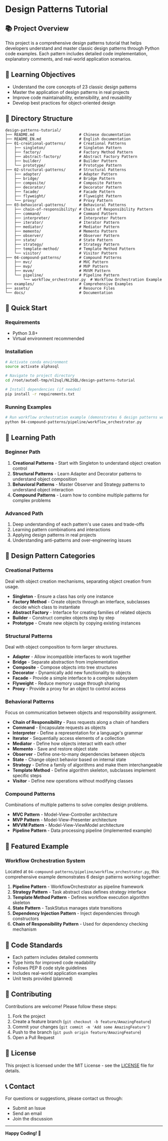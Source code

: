 # Design Patterns Tutorial

## 📚 Project Overview

This project is a comprehensive design patterns tutorial that helps developers understand and master classic design patterns through Python code examples. Each pattern includes detailed code implementation, explanatory comments, and real-world application scenarios.

## 🎯 Learning Objectives

- Understand the core concepts of 23 classic design patterns
- Master the application of design patterns in real projects
- Improve code maintainability, extensibility, and reusability
- Develop best practices for object-oriented design

## 📁 Directory Structure

```
design-patterns-tutorial/
├── README.md                    # Chinese documentation
├── README_EN.md                 # English documentation
├── 01-creational-patterns/      # Creational Patterns
│   ├── singleton/               # Singleton Pattern
│   ├── factory/                 # Factory Method Pattern
│   ├── abstract-factory/        # Abstract Factory Pattern
│   ├── builder/                 # Builder Pattern
│   └── prototype/               # Prototype Pattern
├── 02-structural-patterns/      # Structural Patterns
│   ├── adapter/                 # Adapter Pattern
│   ├── bridge/                  # Bridge Pattern
│   ├── composite/               # Composite Pattern
│   ├── decorator/               # Decorator Pattern
│   ├── facade/                  # Facade Pattern
│   ├── flyweight/               # Flyweight Pattern
│   └── proxy/                   # Proxy Pattern
├── 03-behavioral-patterns/      # Behavioral Patterns
│   ├── chain-of-responsibility/ # Chain of Responsibility Pattern
│   ├── command/                 # Command Pattern
│   ├── interpreter/             # Interpreter Pattern
│   ├── iterator/                # Iterator Pattern
│   ├── mediator/                # Mediator Pattern
│   ├── memento/                 # Memento Pattern
│   ├── observer/                # Observer Pattern
│   ├── state/                   # State Pattern
│   ├── strategy/                # Strategy Pattern
│   ├── template-method/         # Template Method Pattern
│   └── visitor/                 # Visitor Pattern
├── 04-compound-patterns/        # Compound Patterns
│   ├── mvc/                     # MVC Pattern
│   ├── mvp/                     # MVP Pattern
│   ├── mvvm/                    # MVVM Pattern
│   └── pipeline/                # Pipeline Pattern
│       └── workflow_orchestrator.py  # Workflow Orchestration Example
├── examples/                    # Comprehensive Examples
├── assets/                      # Resource Files
└── docs/                        # Documentation
```

## 🚀 Quick Start

### Requirements

- Python 3.8+
- Virtual environment recommended

### Installation

```bash
# Activate conda environment
source activate alphasql

# Navigate to project directory
cd /root/autodl-tmp/nl2sql/NL2SQL/design-patterns-tutorial

# Install dependencies (if needed)
pip install -r requirements.txt
```

### Running Examples

```bash
# Run workflow orchestration example (demonstrates 6 design patterns working together)
python 04-compound-patterns/pipeline/workflow_orchestrator.py
```

## 📖 Learning Path

### Beginner Path
1. **Creational Patterns** - Start with Singleton to understand object creation control
2. **Structural Patterns** - Learn Adapter and Decorator patterns to understand object composition
3. **Behavioral Patterns** - Master Observer and Strategy patterns to understand object interaction
4. **Compound Patterns** - Learn how to combine multiple patterns for complex problems

### Advanced Path
1. Deep understanding of each pattern's use cases and trade-offs
2. Learning pattern combinations and interactions
3. Applying design patterns in real projects
4. Understanding anti-patterns and over-engineering issues

## 🎨 Design Pattern Categories

### Creational Patterns
Deal with object creation mechanisms, separating object creation from usage.

- **Singleton** - Ensure a class has only one instance
- **Factory Method** - Create objects through an interface, subclasses decide which class to instantiate
- **Abstract Factory** - Interface for creating families of related objects
- **Builder** - Construct complex objects step by step
- **Prototype** - Create new objects by copying existing instances

### Structural Patterns
Deal with object composition to form larger structures.

- **Adapter** - Allow incompatible interfaces to work together
- **Bridge** - Separate abstraction from implementation
- **Composite** - Compose objects into tree structures
- **Decorator** - Dynamically add new functionality to objects
- **Facade** - Provide a simple interface to a complex subsystem
- **Flyweight** - Reduce memory usage through sharing
- **Proxy** - Provide a proxy for an object to control access

### Behavioral Patterns
Focus on communication between objects and responsibility assignment.

- **Chain of Responsibility** - Pass requests along a chain of handlers
- **Command** - Encapsulate requests as objects
- **Interpreter** - Define a representation for a language's grammar
- **Iterator** - Sequentially access elements of a collection
- **Mediator** - Define how objects interact with each other
- **Memento** - Save and restore object state
- **Observer** - Define one-to-many dependencies between objects
- **State** - Change object behavior based on internal state
- **Strategy** - Define a family of algorithms and make them interchangeable
- **Template Method** - Define algorithm skeleton, subclasses implement specific steps
- **Visitor** - Define new operations without modifying classes

### Compound Patterns
Combinations of multiple patterns to solve complex design problems.

- **MVC Pattern** - Model-View-Controller architecture
- **MVP Pattern** - Model-View-Presenter architecture
- **MVVM Pattern** - Model-View-ViewModel architecture
- **Pipeline Pattern** - Data processing pipeline (implemented example)

## 🌟 Featured Example

### Workflow Orchestration System
Located at `04-compound-patterns/pipeline/workflow_orchestrator.py`, this comprehensive example demonstrates 6 design patterns working together:

1. **Pipeline Pattern** - WorkflowOrchestrator as pipeline framework
2. **Strategy Pattern** - Task abstract class defines strategy interface
3. **Template Method Pattern** - Defines workflow execution algorithm skeleton
4. **State Pattern** - TaskStatus manages state transitions
5. **Dependency Injection Pattern** - Inject dependencies through constructors
6. **Chain of Responsibility Pattern** - Used for dependency checking mechanism

## 📝 Code Standards

- Each pattern includes detailed comments
- Type hints for improved code readability
- Follows PEP 8 code style guidelines
- Includes real-world application examples
- Unit tests provided (planned)

## 🤝 Contributing

Contributions are welcome! Please follow these steps:

1. Fork the project
2. Create a feature branch (`git checkout -b feature/AmazingFeature`)
3. Commit your changes (`git commit -m 'Add some AmazingFeature'`)
4. Push to the branch (`git push origin feature/AmazingFeature`)
5. Open a Pull Request

## 📄 License

This project is licensed under the MIT License - see the [LICENSE](LICENSE) file for details.

## 📞 Contact

For questions or suggestions, please contact us through:

- Submit an Issue
- Send an email
- Join the discussion

---

**Happy Coding! 🎉**